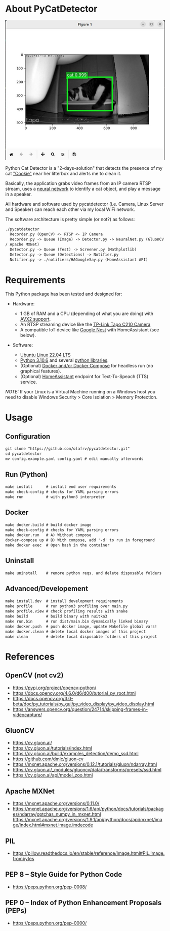 # About PyCatDetector

!["Cookie"](tests/cookie.jpg) 

Python Cat Detector is a "2-days-solution" that detects the presence of my cat ["Cookie"](tests/cookie.jpg) near her litterbox and alerts me to clean it.

Basically, the application grabs video frames from an IP camera RTSP stream, uses a [neural network](pycatdetector/NeuralNet.py) to identify a cat object, and play a message in a speaker.

All hardware and software used by pycatdetector (i.e. Camera, Linux Server and Speaker) can reach each other via my local WiFi network.

The software architecture is pretty simple (or not?) as follows:

```
./pycatdetector
  Recorder.py (OpenCV) <- RTSP <- IP Camera 
  Recorder.py -> Queue (Image) -> Detector.py -> NeuralNet.py (GluonCV / Apache MXNet)
  Detector.py -> Queue (Test) -> Screener.py (Mathplotlib)
  Detector.py -> Queue (Detections) -> Notifier.py
  Notifier.py -> ./notifiers/HAGoogleSay.py (HomeAssistant API)
```

# Requirements

This Python package has been tested and designed for:

* Hardware:
  * 1 GB of RAM and a CPU (depending of what you are doing) with [AVX2 support](https://en.wikipedia.org/wiki/Advanced_Vector_Extensions).
  * An RTSP streaming device like the [TP-Link Tapo C210 Camera](https://www.tp-link.com/en/home-networking/cloud-camera/tapo-c210/) 
  * A compatible IoT device like [Google Nest](https://store.google.com/product/google_nest_mini?hl=de) with HomeAssistant (see below).

* Software:
  * [Ubuntu Linux 22.04 LTS](https://releases.ubuntu.com/)
  * [Python 3.10.6](https://docs.python.org/3/) and several [python libraries](https://github.com/olafrv/pycatdetector/blob/master/requirements.txt).
  * (Optional) [Docker and/or Docker Compose](https://docs.docker.com/) for headless run (no graphical features).
  * (Optional) [HomeAssistant](https://www.home-assistant.io/) endpoint for Text-To-Speach (TTS) service.

*NOTE:* If your Linux is a Virtual Machine running on a Windows host you need to disable Windows Security > Core Isolation > Memory Protection.

# Usage

## Configuration
```shell
git clone "https://github.com/olafrv/pycatdetector.git"
cd pycatdetector
mv config.example.yaml config.yaml # edit manually afterwards
```
## Run (Python)
```shell
make install      # install end user requirements
make check-config # checks for YAML parsing errors
make run          # with python3 interpreter
```

## Docker

```shell
make docker.build # build docker image
make check-config # checks for YAML parsing errors
make docker.run   # A) Without compose
docker-compose up # B) With compose, add '-d' to run in foreground
make docker exec  # Open bash in the container
```

## Uninstall
```
make uninstall    # remore python reqs. and delete disposable folders
```

## Advanced/Developement
```shell
make install.dev  # install development requirements
make profile      # run python3 profiling over main.py
make profile.view # check profiling results with snake
make build        # build binary with nuitka3
make run.bin      # run dist/main.bin dynamically linked binary
make docker.push  # push docker image, update Makefile global vars!
make docker.clean # delete local docker images of this project
make clean        # delete local disposable folders of this project
```

# References
## OpenCV (not cv2)
* https://pypi.org/project/opencv-python/
* https://docs.opencv.org/4.6.0/d6/d00/tutorial_py_root.html
* https://docs.opencv.org/3.0-beta/doc/py_tutorials/py_gui/py_video_display/py_video_display.html
* https://answers.opencv.org/question/24714/skipping-frames-in-videocapture/

## GluonCV
* https://cv.gluon.ai/
* https://cv.gluon.ai/tutorials/index.html
* https://cv.gluon.ai/build/examples_detection/demo_ssd.html
* https://github.com/dmlc/gluon-cv
* https://mxnet.apache.org/versions/0.12.1/tutorials/gluon/ndarray.html
* https://cv.gluon.ai/_modules/gluoncv/data/transforms/presets/ssd.html
* https://cv.gluon.ai/api/model_zoo.html

## Apache MXNet
* https://mxnet.apache.org/versions/0.11.0/
* https://mxnet.apache.org/versions/1.6/api/python/docs/tutorials/packages/ndarray/gotchas_numpy_in_mxnet.html
https://mxnet.apache.org/versions/1.9.1/api/python/docs/api/mxnet/image/index.html#mxnet.image.imdecode
## PIL
* https://pillow.readthedocs.io/en/stable/reference/Image.html#PIL.Image.frombytes

## PEP 8 – Style Guide for Python Code
* https://peps.python.org/pep-0008/
## PEP 0 – Index of Python Enhancement Proposals (PEPs)
* https://peps.python.org/pep-0000/